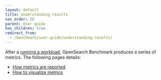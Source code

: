 ```yaml
---
layout: default
title: Understanding results
nav_order: 20
parent: User guide
has_children: true
redirect_from:
  - /benchmark/user-guide/understanding-results/
---
```


After a [running a workload]({{site.url}}{{site.baseurl}}/benchmark/user-guide/working-with-workloads/running-workloads/), OpenSearch Benchmark produces a series of metrics. The following pages details:

- [How metrics are reported]({{site.url}}{{site.baseurl}}/benchmark/user-guide/understanding-results/summary-reports/)
- [How to visualize metrics]({{site.url}}{{site.baseurl}}/benchmark/user-guide/understanding-results/telemetry/)